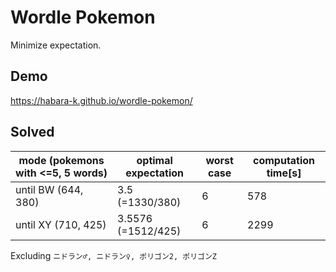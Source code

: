 # Wordle Pokemon


Minimize expectation.

## Demo

https://habara-k.github.io/wordle-pokemon/


## Solved

| mode (pokemons with <=5, 5 words) | optimal expectation | worst case | computation time[s] |
|-----------------------------------|---------------------|------------|---------------------|
| until BW (644, 380)               | 3.5 (=1330/380)     | 6          | 578                 |
| until XY (710, 425)               | 3.5576 (=1512/425)  | 6          | 2299                |

Excluding `ニドラン♂, ニドラン♀, ポリゴン2, ポリゴンZ`
